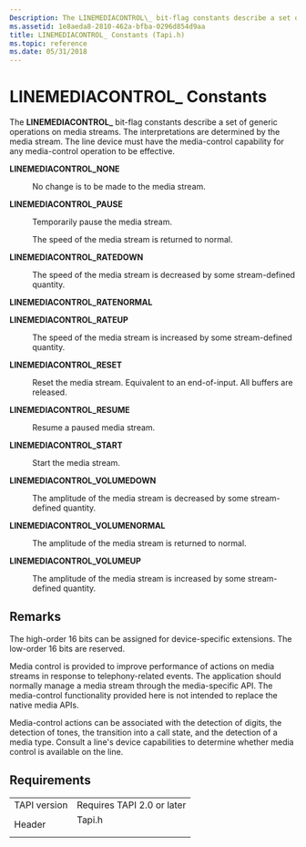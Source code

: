 ```yaml
---
Description: The LINEMEDIACONTROL\_ bit-flag constants describe a set of generic operations on media streams.
ms.assetid: 1e8aeda8-2810-462a-bfba-0296d854d9aa
title: LINEMEDIACONTROL_ Constants (Tapi.h)
ms.topic: reference
ms.date: 05/31/2018
---
```


# LINEMEDIACONTROL\_ Constants

The **LINEMEDIACONTROL\_** bit-flag constants describe a set of generic operations on media streams. The interpretations are determined by the media stream. The line device must have the media-control capability for any media-control operation to be effective.

<dl> <dt>

<span id="LINEMEDIACONTROL_NONE"></span><span id="linemediacontrol_none"></span>**LINEMEDIACONTROL\_NONE**
</dt> <dd> <dl> <dt>



No change is to be made to the media stream.


</dt> </dl> </dd> <dt>

<span id="LINEMEDIACONTROL_PAUSE"></span><span id="linemediacontrol_pause"></span>**LINEMEDIACONTROL\_PAUSE**
</dt> <dd> <dl> <dt>



Temporarily pause the media stream.

The speed of the media stream is returned to normal.


</dt> </dl> </dd> <dt>

<span id="LINEMEDIACONTROL_RATEDOWN"></span><span id="linemediacontrol_ratedown"></span>**LINEMEDIACONTROL\_RATEDOWN**
</dt> <dd> <dl> <dt>



The speed of the media stream is decreased by some stream-defined quantity.


</dt> </dl> </dd> <dt>

<span id="LINEMEDIACONTROL_RATENORMAL"></span><span id="linemediacontrol_ratenormal"></span>**LINEMEDIACONTROL\_RATENORMAL**
</dt> <dd> <dl> <dt>


</dt> </dl> </dd> <dt>

<span id="LINEMEDIACONTROL_RATEUP"></span><span id="linemediacontrol_rateup"></span>**LINEMEDIACONTROL\_RATEUP**
</dt> <dd> <dl> <dt>



The speed of the media stream is increased by some stream-defined quantity.


</dt> </dl> </dd> <dt>

<span id="LINEMEDIACONTROL_RESET"></span><span id="linemediacontrol_reset"></span>**LINEMEDIACONTROL\_RESET**
</dt> <dd> <dl> <dt>



Reset the media stream. Equivalent to an end-of-input. All buffers are released.


</dt> </dl> </dd> <dt>

<span id="LINEMEDIACONTROL_RESUME"></span><span id="linemediacontrol_resume"></span>**LINEMEDIACONTROL\_RESUME**
</dt> <dd> <dl> <dt>



Resume a paused media stream.


</dt> </dl> </dd> <dt>

<span id="LINEMEDIACONTROL_START"></span><span id="linemediacontrol_start"></span>**LINEMEDIACONTROL\_START**
</dt> <dd> <dl> <dt>



Start the media stream.


</dt> </dl> </dd> <dt>

<span id="LINEMEDIACONTROL_VOLUMEDOWN"></span><span id="linemediacontrol_volumedown"></span>**LINEMEDIACONTROL\_VOLUMEDOWN**
</dt> <dd> <dl> <dt>



The amplitude of the media stream is decreased by some stream-defined quantity.


</dt> </dl> </dd> <dt>

<span id="LINEMEDIACONTROL_VOLUMENORMAL"></span><span id="linemediacontrol_volumenormal"></span>**LINEMEDIACONTROL\_VOLUMENORMAL**
</dt> <dd> <dl> <dt>



The amplitude of the media stream is returned to normal.


</dt> </dl> </dd> <dt>

<span id="LINEMEDIACONTROL_VOLUMEUP"></span><span id="linemediacontrol_volumeup"></span>**LINEMEDIACONTROL\_VOLUMEUP**
</dt> <dd> <dl> <dt>



The amplitude of the media stream is increased by some stream-defined quantity.


</dt> </dl> </dd> </dl>

## Remarks

The high-order 16 bits can be assigned for device-specific extensions. The low-order 16 bits are reserved.

Media control is provided to improve performance of actions on media streams in response to telephony-related events. The application should normally manage a media stream through the media-specific API. The media-control functionality provided here is not intended to replace the native media APIs.

Media-control actions can be associated with the detection of digits, the detection of tones, the transition into a call state, and the detection of a media type. Consult a line's device capabilities to determine whether media control is available on the line.

## Requirements



|                         |                                                                                   |
|-------------------------|-----------------------------------------------------------------------------------|
| TAPI version<br/> | Requires TAPI 2.0 or later<br/>                                             |
| Header<br/>       | <dl> <dt>Tapi.h</dt> </dl> |



 

 




